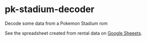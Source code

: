 # pk-stadium-decoder
Decode some data from a Pokemon Stadium rom

See the spreadsheet created from rental data on [Google Sheeets](https://docs.google.com/spreadsheets/d/1E82QsdH44yT_9_DZ-FDfKoUPt1BwOh0JYxUN_kiin0w/edit?usp=sharing).
